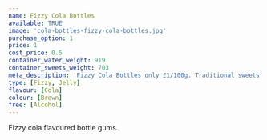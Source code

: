```yaml
---
name: Fizzy Cola Bottles
available: TRUE
image: 'cola-bottles-fizzy-cola-bottles.jpg'
purchase_option: 1
price: 1
cost_price: 0.5
container_water_weight: 919
container_sweets_weight: 703
meta_description: 'Fizzy Cola Bottles only £1/100g. Traditional sweets and more at Humbugs Confectionery Store. Specialists in satisfying your sweet tooth!'
type: [Fizzy, Jelly]
flavour: [Cola]
colour: [Brown]
free: [Alcohol]
---
```

Fizzy cola flavoured bottle gums.